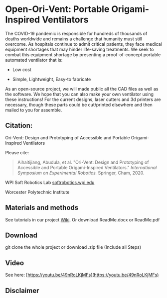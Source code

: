 # Open-Ori-Vent: Portable Origami-Inspired Ventilators

The COVID-19 pandemic is responsible for hundreds of thousands of deaths
worldwide and remains a challenge that humanity must still overcome. As
hospitals continue to admit critical patients, they face medical
equipment shortages that may hinder life-saving treatments. We seek to
combat this equipment shortage by presenting a proof-of-concept portable
automated ventilator that is:

-   Low cost

-   Simple, Lightweight, Easy-to fabricate

As an open-source project, we will made public all the CAD files as well
as the software. We hope that you can also make your own ventilator
using these instructions! For the current designs, laser cutters and 3d
printers are necessary, though these parts could be cut/printed
elsewhere and then mailed to you for assemble.

## Citation:

Ori-Vent: Design and Prototyping of Accessible and Portable Origami-Inspired Ventilators

Please cite: 
> Aihaitijiang, Abudula, et al. "Ori-Vent: Design and Prototyping of Accessible and Portable Origami-Inspired Ventilators." *International Symposium on Experimental Robotics.* Springer, Cham, 2020.

WPI Soft Robotics Lab [softrobotics.wpi.edu](https://softrobotics.wpi.edu/)

Worcester Polytechnic Institute

## Materials and methods
See tutorials in our project [Wiki](https://github.com/WPI-SoftRobotics/Open-Ori-Vent/wiki). Or download ReadMe.docx or ReadMe.pdf


## Download 

git clone the whole project or download .zip file (Include all Steps)

## Video

See here: [https://youtu.be/49nRoLKjMFs](https://youtu.be/49nRoLKjMFs)

## Disclaimer

